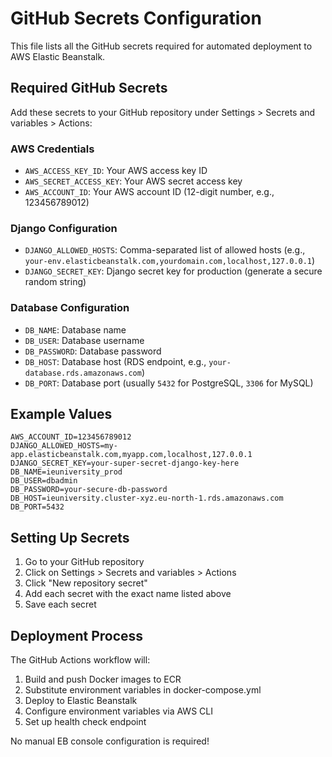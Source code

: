 # GitHub Secrets Configuration

This file lists all the GitHub secrets required for automated deployment to AWS Elastic Beanstalk.

## Required GitHub Secrets

Add these secrets to your GitHub repository under Settings > Secrets and variables > Actions:

### AWS Credentials
- `AWS_ACCESS_KEY_ID`: Your AWS access key ID
- `AWS_SECRET_ACCESS_KEY`: Your AWS secret access key
- `AWS_ACCOUNT_ID`: Your AWS account ID (12-digit number, e.g., 123456789012)

### Django Configuration
- `DJANGO_ALLOWED_HOSTS`: Comma-separated list of allowed hosts (e.g., `your-env.elasticbeanstalk.com,yourdomain.com,localhost,127.0.0.1`)
- `DJANGO_SECRET_KEY`: Django secret key for production (generate a secure random string)

### Database Configuration
- `DB_NAME`: Database name
- `DB_USER`: Database username
- `DB_PASSWORD`: Database password
- `DB_HOST`: Database host (RDS endpoint, e.g., `your-database.rds.amazonaws.com`)
- `DB_PORT`: Database port (usually `5432` for PostgreSQL, `3306` for MySQL)

## Example Values

```
AWS_ACCOUNT_ID=123456789012
DJANGO_ALLOWED_HOSTS=my-app.elasticbeanstalk.com,myapp.com,localhost,127.0.0.1
DJANGO_SECRET_KEY=your-super-secret-django-key-here
DB_NAME=ieuniversity_prod
DB_USER=dbadmin
DB_PASSWORD=your-secure-db-password
DB_HOST=ieuniversity.cluster-xyz.eu-north-1.rds.amazonaws.com
DB_PORT=5432
```

## Setting Up Secrets

1. Go to your GitHub repository
2. Click on Settings > Secrets and variables > Actions
3. Click "New repository secret"
4. Add each secret with the exact name listed above
5. Save each secret

## Deployment Process

The GitHub Actions workflow will:
1. Build and push Docker images to ECR
2. Substitute environment variables in docker-compose.yml
3. Deploy to Elastic Beanstalk
4. Configure environment variables via AWS CLI
5. Set up health check endpoint

No manual EB console configuration is required!
